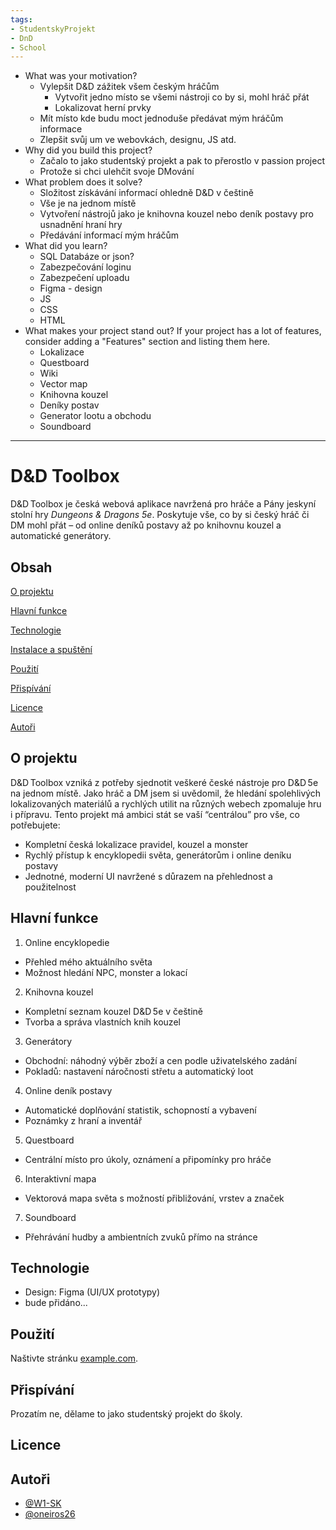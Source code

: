 ```yaml
---
tags:
- StudentskyProjekt
- DnD
- School
---
```


- What was your motivation?
	- Vylepšit D&D zážitek všem českým hráčům
		- Vytvořit jedno místo se všemi nástroji co by si, mohl hráč přát
		- Lokalizovat herní prvky
	- Mít místo kde budu moct jednoduše předávat mým hráčům informace
	- Zlepšit svůj um ve webovkách, designu, JS atd.
- Why did you build this project?
	- Začalo to jako studentský projekt a pak to přerostlo v passion project
	- Protože si chci ulehčit svoje DMování
- What problem does it solve?
	- Složitost získávání informací ohledně D&D v češtině
	- Vše je na jednom místě
	- Vytvoření nástrojů jako je knihovna kouzel nebo deník postavy pro usnadnění hraní hry
	- Předávání informací mým hráčům
- What did you learn?
	- SQL Databáze or json?
	- Zabezpečování loginu
	- Zabezpečení uploadu
	- Figma - design
	- JS
	- CSS
	- HTML
- What makes your project stand out? If your project has a lot of features, consider adding a "Features" section and listing them here.
	- Lokalizace
	- Questboard
	- Wiki
	- Vector map
	- Knihovna kouzel
	- Deníky postav
	- Generator lootu a obchodu
	- Soundboard

---
# D&D Toolbox
D&D Toolbox je česká webová aplikace navržená pro hráče a Pány jeskyní stolní hry *Dungeons & Dragons 5e*. Poskytuje vše, co by si český hráč či DM mohl přát – od online deníků postavy až po knihovnu kouzel a automatické generátory.

## Obsah
[O projektu](#o-projektu)

[Hlavní funkce](#hlavní-funkce)

[Technologie](#technologie)

[Instalace a spuštění](#instalace-a-spuštění)

[Použití](#použití)

[Přispívání](#přispívání)

[Licence](#licence)

[Autoři](#autoři)

## O projektu
D&D Toolbox vzniká z potřeby sjednotit veškeré české nástroje pro D&D 5e na jednom místě. Jako hráč a DM jsem si uvědomil, že hledání spolehlivých lokalizovaných materiálů a rychlých utilit na různých webech zpomaluje hru i přípravu. Tento projekt má ambici stát se vaší “centrálou” pro vše, co potřebujete:

- Kompletní česká lokalizace pravidel, kouzel a monster
- Rychlý přístup k encyklopedii světa, generátorům i online deníku postavy
- Jednotné, moderní UI navržené s důrazem na přehlednost a použitelnost

## Hlavní funkce
1. Online encyklopedie
- Přehled mého aktuálního světa
- Možnost hledání NPC, monster a lokací

2. Knihovna kouzel
- Kompletní seznam kouzel D&D 5e v češtině
- Tvorba a správa vlastních knih kouzel

3. Generátory
- Obchodní: náhodný výběr zboží a cen podle uživatelského zadání
- Pokladů: nastavení náročnosti střetu a automatický loot

4. Online deník postavy
- Automatické doplňování statistik, schopností a vybavení
- Poznámky z hraní a inventář

5. Questboard
- Centrální místo pro úkoly, oznámení a připomínky pro hráče

6. Interaktivní mapa
- Vektorová mapa světa s možností přibližování, vrstev a značek

7. Soundboard
- Přehrávání hudby a ambientních zvuků přímo na stránce

## Technologie
- Design: Figma (UI/UX prototypy)
- bude přidáno...

## Použití
Naštivte stránku [example.com](https://example.com/).

## Přispívání
Prozatím ne, dělame to jako studentský projekt do školy.

## Licence

## Autoři
- [@W1-SK](https://github.com/W1-SK)
- [@oneiros26](https://github.com/oneiros26)
